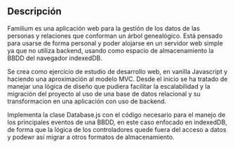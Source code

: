 ## Descripción 

Familium es una aplicación web para la gestión de los datos de las personas y relaciones que conforman un árbol genealógico.
Está pensado para usarse de forma personal y poder alojarse en un servidor web simple ya que no utiliza backend, usando como espacio de almacenamiento la BBDD del navegador indexedDB. 

Se crea como ejercicio de estudio de desarrollo web, en vanilla Javascript y haciendo una aproximación al modelo MVC.
Desde el inicio se ha tratado de manejar una lógica de diseño que pudiera facilitar la escalabilidad y la migración del proyecto al uso de una base de datos relacional y su transformacion en una aplicación con uso de backend.

Implementa la clase Database.js con el código necesario para el manejo de los principales eventos de una BBDD, en este caso enfocado en indexedDB, de forma que la lógica de los controladores quede fuera del acceso a datos y podewr así migrar a otros formatos de almacenamiento.



